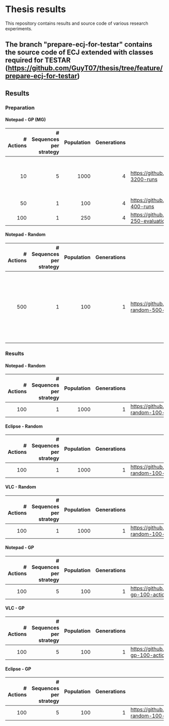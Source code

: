 # Thesis results

This repository contains results and source code of various research experiments.

## The branch "prepare-ecj-for-testar" contains the source code of ECJ extended with classes required for TESTAR (https://github.com/GuyT07/thesis/tree/feature/prepare-ecj-for-testar)

## Results

### Preparation

#### Notepad - GP (MG)

| # Actions | # Sequences per strategy | Population | Generations | Url | Reason |
| ---------:| ------------------------:| ----------:| -----------:| ----|--------|
| 10 | 5 | 1000 | 4 | https://github.com/GuyT07/thesis/tree/preparation/notepad-3200-runs | stopped run prematurely (had to work on VM)|
| 50 | 1 | 100 | 4 | https://github.com/GuyT07/thesis/tree/preparation/notepad-400-runs | Completed |
| 100 | 1 | 250 | 4 | https://github.com/GuyT07/thesis/tree/preparation/notepad-250-evaluations-4-generations | Completed |

#### Notepad - Random
| # Actions | # Sequences per strategy | Population | Generations | Url | Reason |
| ---------:| ------------------------:| ----------:| -----------:| ----|--------|
| 500 | 1 | 100 | 1 | https://github.com/GuyT07/thesis/blob/preparation/notepad-random-500-actions-61-sequences/README.md | The setup didn't execute succesfully due to multiple hangs. Had to stop it after a while (61 runs). |  
### Results

#### Notepad - Random
| # Actions | # Sequences per strategy | Population | Generations | Url | Reason |
| ---------:| ------------------------:| ----------:| -----------:| ----|--------|
| 100 | 1 | 1000 | 1 | https://github.com/GuyT07/thesis/tree/notepad-random-100-actions-1000-sequences | |

#### Eclipse - Random
| # Actions | # Sequences per strategy | Population | Generations | Url | Reason |
| ---------:| ------------------------:| ----------:| -----------:| ----|--------|
| 100 | 1 | 1000 | 1 | https://github.com/GuyT07/thesis/tree/eclipse-random-100-actions-1000-sequences | |

#### VLC - Random
| # Actions | # Sequences per strategy | Population | Generations | Url | Reason |
| ---------:| ------------------------:| ----------:| -----------:| ----|--------|
| 100 | 1 | 1000 | 1 | https://github.com/GuyT07/thesis/tree/vlc-random-100-actions-1000-sequences | |

#### Notepad - GP
| # Actions | # Sequences per strategy | Population | Generations | Url | Reason |
| ---------:| ------------------------:| ----------:| -----------:| ----|--------|
| 100 | 5 | 100 | 1 | https://github.com/GuyT07/thesis/tree/notepad-gp-100-actions-5000-sequences | |

#### VLC - GP
| # Actions | # Sequences per strategy | Population | Generations | Url | Reason |
| ---------:| ------------------------:| ----------:| -----------:| ----|--------|
| 100 | 5 | 100 | 1 | https://github.com/GuyT07/thesis/tree/vlc-gp-100-actions-5000-sequences | |

#### Eclipse - GP
| # Actions | # Sequences per strategy | Population | Generations | Url | Reason |
| ---------:| ------------------------:| ----------:| -----------:| ----|--------|
| 100 | 5 | 100 | 1 | https://github.com/GuyT07/thesis/tree/notepad-random-100-actions-1000-sequences | |

